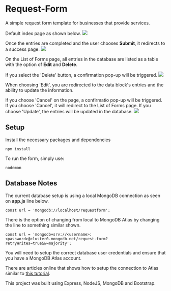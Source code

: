 # Request-Form
A simple request form template for businesses that provide services.

Default index page as shown below.
![](https://github.com/pyfj0911/request-form/blob/ubuntu-desktopbootstrap/public/images/default-index-page.png)

Once the entries are completed and the user chooses **Submit**, it redirects to a success page.
![](https://github.com/pyfj0911/request-form/blob/ubuntu-desktopbootstrap/public/images/successful-submission.png)

On the List of Forms page, all entries in the database are listed as a table with the option of **Edit** and **Delete**.  

If you select the 'Delete' button, a confirmation pop-up will be triggered.
![](https://github.com/pyfj0911/request-form/blob/ubuntu-desktopbootstrap/public/images/forms-list-page.png)

When choosing 'Edit', you are redirected to the data block's entries and the ability to update the information.

If you choose 'Cancel' on the page, a confirmatio pop-up will be triggered.  If you choose 'Cancel', it will redirect to the List of Forms page.  If you choose 'Update', the entries will be updated in the database.
![](https://github.com/pyfj0911/request-form/blob/ubuntu-desktopbootstrap/public/images/edit-form-page.png)

## Setup
Install the necessary packages and dependencies
```
npm install
```
To run the form, simply use:
```
nodemon
```

## Database Notes
The current database setup is using a local MongoDB connection as seen on **app.js** line below.
```
const url = 'mongodb://localhost/requestform';
```
There is the option of changing from local to MongoDB Atlas by changing the line to something similar shown.
```
const url = 'mongodb+srv://<username>:<password>@cluster0.mongodb.net/request-form?retryWrites=true&w=majority';
```
You will need to setup the correct database user credentials and ensure that you have a MongoDB Atlas account.

There are articles online that shows how to setup the connection to Atlas similar to [this tutorial](https://studio3t.com/knowledge-base/articles/connect-to-mongodb-atlas/).


This project was built using Express, NodeJS, MongoDB and Bootstrap.
